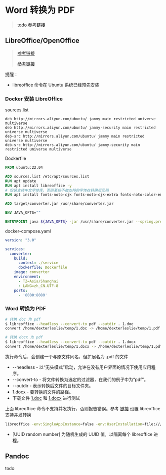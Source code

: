 # Word 转换为 PDF

>[todo 参考链接](https://blog.csdn.net/weixin_38409915/article/details/125317664)



## LibreOffice/OpenOffice

>[参考链接](https://tariknazorek.medium.com/convert-office-files-to-pdf-with-libreoffice-and-python-a70052121c44)
>
>[参考链接](https://github.com/codespearhead/word-to-pdf-api)

提醒：

- libreoffice 命令在 Ubuntu 系统已经预先安装



### Docker 安装 LibreOffice

sources.list

```
deb http://mirrors.aliyun.com/ubuntu/ jammy main restricted universe multiverse
deb http://mirrors.aliyun.com/ubuntu/ jammy-security main restricted universe multiverse
deb-src http://mirrors.aliyun.com/ubuntu/ jammy main restricted universe multiverse
deb-src http://mirrors.aliyun.com/ubuntu/ jammy-security main restricted universe multiverse
```

Dockerfile

```dockerfile
FROM ubuntu:22.04

ADD sources.list /etc/apt/sources.list
RUN apt update
RUN apt install libreoffice -y
# 安装支持中文字体库，否则某些不被支持的字体在转换后乱码
RUN apt install fonts-noto-cjk fonts-noto-cjk-extra fonts-noto-color-emoji fonts-noto-mono language-pack-zh* -y

ADD target/converter.jar /usr/share/converter.jar

ENV JAVA_OPTS=""

ENTRYPOINT java ${JAVA_OPTS} -jar /usr/share/converter.jar --spring.profiles.active=prod
```

docker-compose.yaml

```yaml
version: "3.0"

services:
  converter:
    build:
      context: ./service
      dockerfile: Dockerfile
    image: converter
    environment:
      - TZ=Asia/Shanghai
      - LANG=zh_CN.UTF-8
    ports:
      - '8080:8080'

```



### Word 转换为 PDF

```bash
# 转换 doc 为 pdf
$ libreoffice --headless --convert-to pdf --outdir . 1.doc
convert /home/dexterleslie/temp/1.doc -> /home/dexterleslie/temp/1.pdf using filter : writer_pdf_Export

# 转换 docx 为 pdf
$ libreoffice --headless --convert-to pdf --outdir . 1.docx
convert /home/dexterleslie/temp/1.docx -> /home/dexterleslie/temp/1.pdf using filter : writer_pdf_Export
```

执行命令后，会创建一个与原文件同名，但扩展名为 .pdf 的文件

- --headless - 以“无头模式”启动，允许在没有用户界面的情况下使用应用程序。
- --convert-to - 将文件转换为选定的过滤器，在我们的例子中为“pdf”。
- --outdir - 表示转换后文件的目标文件夹。
- 1.docx - 要转换的文件的路径。
- 下载文件 [1.doc](https://gitee.com/dexterleslie/demonstration/tree/master/demo-word-to-pdf/1.doc) 和 [1.docx](https://gitee.com/dexterleslie/demonstration/tree/master/demo-word-to-pdf/1.docx) 进行测试

上面 libreoffice 命令不支持并发执行，否则报告错误。参考 [链接](https://ask.libreoffice.org/t/how-can-i-run-multiple-instances-of-soffice-under-linux/22258) 设置 libreoffice 支持并发转换

```bash
libreoffice -env:SingleAppInstance=false -env:UserInstallation=file:///tmp/LibO_Process_[UUID random number] --headless --convert-to pdf --outdir . 1.doc
```

- [UUID random number] 为随机生成的 UUID 值，以隔离每个 libreoffice 进程。



## Pandoc

todo





